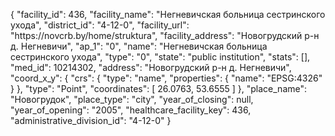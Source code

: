{
    "facility_id": 436,
    "facility_name": "Негневичская больница сестринского ухода",
    "district_id": "4-12-0",
    "facility_url": "https:\/\/novcrb.by\/home\/struktura",
    "facility_address": "Новогрудский р-н д. Негневичи",
    "ap_1": "0",
    "name": "Негневичская больница сестринского ухода",
    "type": "0",
    "state": "public institution",
    "stats": [],
    "med_id": 10214302,
    "address": "Новогрудский р-н д. Негневичи",
    "coord_x_y": {
        "crs": {
            "type": "name",
            "properties": {
                "name": "EPSG:4326"
            }
        },
        "type": "Point",
        "coordinates": [
            26.0763,
            53.6555
        ]
    },
    "place_name": "Новогрудок",
    "place_type": "city",
    "year_of_closing": null,
    "year_of_opening": "2005",
    "healthcare_facility_key": 436,
    "administrative_division_id": "4-12-0"
}
